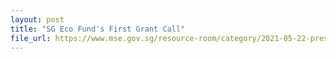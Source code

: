 ```yaml
---
layout: post
title: "SG Eco Fund's First Grant Call"
file_url: https://www.mse.gov.sg/resource-room/category/2021-05-22-press-release-eco-fund-first-grant-call
---
```

